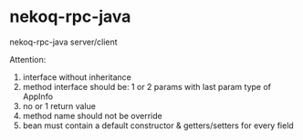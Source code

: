 # nekoq-rpc-java
nekoq-rpc-java server/client

Attention:

1. interface without inheritance
2. method interface should be: 1 or 2 params with last param type of AppInfo
3. no or 1 return value
4. method name should not be override
5. bean must contain a default constructor & getters/setters for every field
